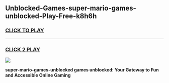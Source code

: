 
## Unblocked-Games-super-mario-games-unblocked-Play-Free-k8h6h
<h3>
<a href="https://premium76.site?title=super-mario-games-unblocked&ref=23A">CLICK TO PLAY</a></h3>
<hr>

<h3>
<a href="https://premium76.site?title=super-mario-games-unblocked&ref=23A">CLICK 2 PLAY</a>
  
</h3>

<a href="https://premium76.site?title=super-mario-games-unblocked&ref=23A"><img src="https://clearcache.store/games.png"></a>


**super-mario-games-unblocked games unblocked: Your Gateway to Fun and Accessible Online Gaming**
